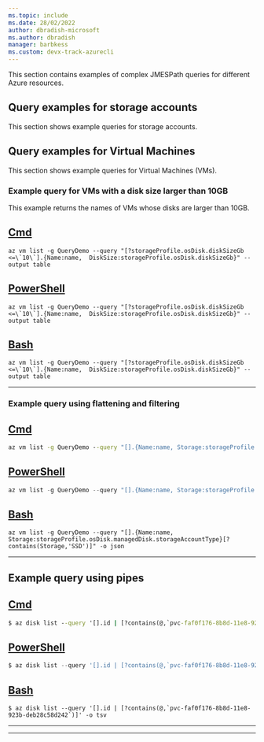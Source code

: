 ```yaml
---
ms.topic: include
ms.date: 28/02/2022
author: dbradish-microsoft
ms.author: dbradish
manager: barbkess
ms.custom: devx-track-azurecli
---
```


This section contains examples of complex JMESPath queries for different Azure resources.

## Query examples for storage accounts
This section shows example queries for storage accounts.

## Query examples for Virtual Machines
This section shows example queries for Virtual Machines (VMs).

### Example query for VMs with a disk size larger than 10GB
This example returns the names of VMs whose disks are larger than 10GB.

## [Cmd](#tab/cmd)

```azurecli-interactive
az vm list -g QueryDemo --query "[?storageProfile.osDisk.diskSizeGb <=\`10\`].{Name:name,  DiskSize:storageProfile.osDisk.diskSizeGb}" --output table
```

## [PowerShell](#tab/powershell)

```azurecli-interactive
az vm list -g QueryDemo --query "[?storageProfile.osDisk.diskSizeGb <=\`10\`].{Name:name,  DiskSize:storageProfile.osDisk.diskSizeGb}" --output table
```

## [Bash](#tab/bash)

```azurecli-interactive
az vm list -g QueryDemo --query "[?storageProfile.osDisk.diskSizeGb <=\`10\`].{Name:name,  DiskSize:storageProfile.osDisk.diskSizeGb}" --output table
```
---

### Example query using flattening and filtering
## [Cmd](#tab/cmd)
```cmd
az vm list -g QueryDemo --query "[].{Name:name, Storage:storageProfile.osDisk.managedDisk.storageAccountType}[? contains(Storage,'SSD')]" -o json
```

## [PowerShell](#tab/powershell)
```powershell
az vm list -g QueryDemo --query "[].{Name:name, Storage:storageProfile.osDisk.managedDisk.storageAccountType}[? contains(Storage,'SSD')]" -o json
```

## [Bash](#tab/bash)
```azurecli-interactive
az vm list -g QueryDemo --query "[].{Name:name, Storage:storageProfile.osDisk.managedDisk.storageAccountType}[? contains(Storage,'SSD')]" -o json
```
---

## Example query using pipes
## [Cmd](#tab/cmd)
```cmd
$ az disk list --query '[].id | [?contains(@,`pvc-faf0f176-8b8d-11e8-923b-deb28c58d242`)]' -o tsv
```

## [PowerShell](#tab/powershell)
```powershell
$ az disk list --query '[].id | [?contains(@,`pvc-faf0f176-8b8d-11e8-923b-deb28c58d242`)]' -o tsv
```

## [Bash](#tab/bash)
```azurecli-interactive
$ az disk list --query '[].id | [?contains(@,`pvc-faf0f176-8b8d-11e8-923b-deb28c58d242`)]' -o tsv
```
---
---
